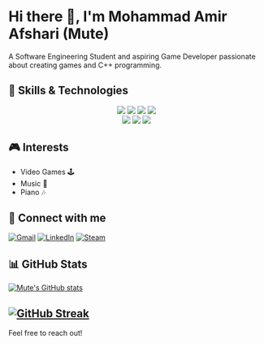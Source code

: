 # Hi there 👋, I'm Mohammad Amir Afshari (Mute)
A Software Engineering Student and aspiring Game Developer passionate about creating  games and C++ programming.

## 🚀 Skills & Technologies

<div align="center">
    <img src="https://img.shields.io/badge/c++-%2300599C.svg?style=for-the-badge&logo=c%2B%2B&logoColor=white"/>
    <img src="https://img.shields.io/badge/CMake-%23008FBA.svg?style=for-the-badge&logo=cmake&logoColor=white"/>
    <img src="https://img.shields.io/badge/unrealengine-%23313131.svg?style=for-the-badge&logo=unrealengine&logoColor=white"/>
    <img src="https://img.shields.io/badge/Qt-%23217346.svg?style=for-the-badge&logo=Qt&logoColor=white"/>
</div>
<div align="center">
    <img src="https://img.shields.io/badge/git-%23F05033.svg?style=for-the-badge&logo=git&logoColor=white"/>
    <img src="https://img.shields.io/badge/github%20actions-%232671E5.svg?style=for-the-badge&logo=githubactions&logoColor=white"/>
    <img src="https://img.shields.io/badge/Linux-FCC624?style=for-the-badge&logo=linux&logoColor=black"/>
</div>

## 🎮 Interests

* Video Games 🕹️
* Music 🎹
* Piano 🎶


## 🔗 Connect with me

[![Gmail](https://img.shields.io/badge/Gmail-D14836?style=for-the-badge&logo=gmail&logoColor=white)](mailto:afshari88mmdamir@gmail.com)
[![LinkedIn](https://img.shields.io/badge/linkedin-%230077B5.svg?style=for-the-badge&logo=linkedin&logoColor=white)](https://www.linkedin.com/in/mohammad-amir-afshari-b5989433a?utm_source=share&utm_campaign=share_via&utm_content=profile&utm_medium=android_app)
[![Steam](https://img.shields.io/badge/steam-%23000000.svg?style=for-the-badge&logo=steam&logoColor=white)](https://steamcommunity.com/profiles/76561199105288490/)


## 📊 GitHub Stats

[![Mute's GitHub stats](https://github-readme-stats.vercel.app/api?username=M-U-T-E&show_icons=true&theme=radical)](https://github.com/anuraghazra/github-readme-stats)

[![GitHub Streak](https://streak-stats.demolab.com/?user=M-U-T-E)](https://git.io/streak-stats)
---

Feel free to reach out!
